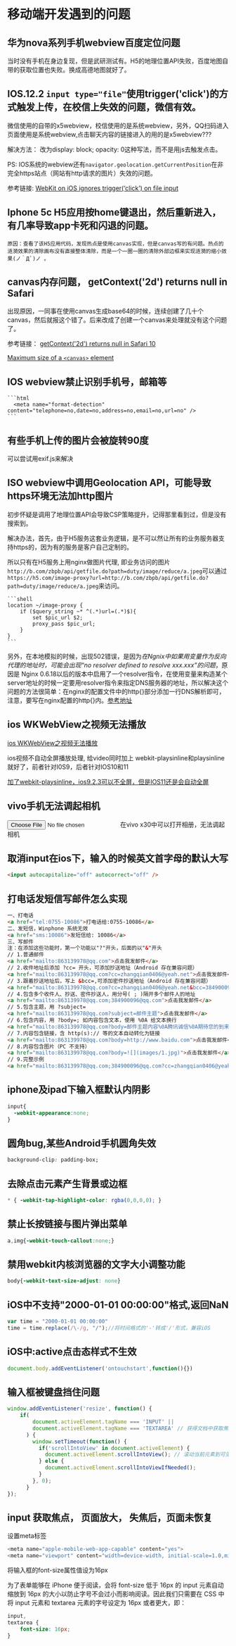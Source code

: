 # 移动端开发遇到的问题

## 华为nova系列手机webview百度定位问题

  当时没有手机在身边复现，但是武研测试有。H5的地理位置API失败，百度地图自带的获取位置也失败。换成高德地图就好了。

## IOS.12.2 `input type="file"`使用trigger('click')的方式触发上传，在校信上失效的问题，微信有效。

  微信使用的自带的x5webview，校信使用的是系统webview，另外，QQ扫码进入页面使用是系统webview,点击聊天内容的链接进入的用的是x5webview???
  
  解决方法： 改为display: block; opacity: 0这种写法，而不是用js去触发点击。

  PS: IOS系统的webview还有`navigator.geolocation.getCurrentPosition`在非完全https站点（网站有http请求的图片）失效的问题。
  
  参考链接:
  [WebKit on iOS ignores trigger(‘click’) on file input](https://forums.meteor.com/t/webkit-on-ios-ignores-trigger-click-on-file-input/29828)

## Iphone 5c H5应用按home键退出，然后重新进入，有几率导致app卡死和闪退的问题。

    原因：查看了该H5应用代码，发现热点是使用canvas实现，但是canvas写的有问题。热点的涟漪效果的清除画布没有直接整体清除，而是一个一圈一圈的清除外部边框来实现涟漪的缩小效果(ノ｀Д`)ノ 。

## canvas内存问题， getContext('2d') returns null in Safari

  出现原因，一同事在使用canvas生成base64的时候，连续创建了几十个canvas，然后就报这个错了。后来改成了创建一个canvas来处理就没有这个问题了。

  参考链接：
  [getContext('2d') returns null in Safari 10](https://stackoverflow.com/questions/40482586/getcontext2d-returns-null-in-safari-10/43482153)

  [Maximum size of a `<canvas>` element](https://stackoverflow.com/questions/6081483/maximum-size-of-a-canvas-element)

## IOS webview禁止识别手机号，邮箱等

    ```html
      <meta name="format-detection" content="telephone=no,date=no,address=no,email=no,url=no" />
    ```

## 有些手机上传的图片会被旋转90度

  可以尝试用exif.js来解决

## ISO webview中调用Geolocation API，可能导致https环境无法加http图片

  初步怀疑是调用了地理位置API会导致CSP策略提升，记得那里看到过，但是没有搜索到。

  解决办法，首先，由于H5服务这套业务逻辑，是不可以然让所有的业务服务器支持https的，因为有的服务是客户自己定制的。

  所以只有在H5服务上用nginx做图片代理, 即业务访问的图片`http://b.com/zbpb/api/getfile.do?path=duty/image/reduce/a.jpeg`可以通过`https://h5.com/image-proxy?url=http://b.com/zbpb/api/getfile.do?path=duty/image/reduce/a.jpeg`来访问。

    ```shell
    location ~/image-proxy {
        if ($query_string ~* ^(.*)url=(.*)$){
            set $pic_url $2;
            proxy_pass $pic_url;
        }
    }
    ```
另外，在本地模拟的时候，出现502错误，是因为*在Ngnix中如果用变量作为反向代理的地址时，可能会出现“no resolver defined to resolve xxx.xxx”的问题*，原因是 Nginx 0.6.18以后的版本中启用了一个resolver指令，在使用变量来构造某个server地址的时候一定要用resolver指令来指定DNS服务器的地址，所以解决这个问题的方法很简单：在nginx的配置文件中的http{}部分添加一行DNS解析即可，注意，要写在nginx配置的http{}内。[参考地址](https://blog.csdn.net/ywq935/article/details/81984878)

## ios WKWebView之视频无法播放

[ios WKWebView之视频无法播放](https://blog.csdn.net/weixin_40200876/article/details/86629900)

ios视频不自动全屏播放处理, 给video同时加上 webkit-playsinline和playsinline就好了，前者针对I0S9，后者针对IOS10和11

[加了webkit-playsinline，ios9.2.3可以不全屏，但是IOS11还是会自动全屏](https://segmentfault.com/q/1010000012768330?sort=created)

## vivo手机无法调起相机

<input type="file" name="image-reader" accept="image/*"> 在vivo x30中可以打开相册，无法调起相机

## 取消input在ios下，输入的时候英文首字母的默认大写

```html
<input autocapitalize="off" autocorrect="off" />
```

## 打电话发短信写邮件怎么实现

```html
一、打电话
<a href="tel:0755-10086">打电话给:0755-10086</a>
二、发短信，Winphone 系统无效
<a href="sms:10086">发短信给: 10086</a>
三、写邮件
注：在添加这些功能时，第一个功能以"?"开头，后面的以"&"开头
// 1.普通邮件
<a href="mailto:863139978@qq.com">点击我发邮件</a>
// 2.收件地址后添加 ?cc= 开头，可添加抄送地址（Android 存在兼容问题）
<a href="mailto:863139978@qq.com?cc=zhangqian0406@yeah.net">点击我发邮件</a>
// 3.跟着抄送地址后，写上 &bcc=,可添加密件抄送地址（Android 存在兼容问题）
<a href="mailto:863139978@qq.com?cc=zhangqian0406@yeah.net&bcc=384900096@qq.com">点击我发邮件</a>
// 4.包含多个收件人、抄送、密件抄送人，用分号( ; )隔开多个邮件人的地址
<a href="mailto:863139978@qq.com;384900096@qq.com">点击我发邮件</a>
// 5.包含主题，用 ?subject=
<a href="mailto:863139978@qq.com?subject=邮件主题">点击我发邮件</a>
// 6.包含内容，用 ?body=; 如内容包含文本，使用 %0A 给文本换行 
<a href="mailto:863139978@qq.com?body=邮件主题内容%0A腾讯诚信%0A期待您的到来">点击我发邮件</a>
// 7.内容包含链接，含 http(s):// 等的文本自动转化为链接
<a href="mailto:863139978@qq.com?body=http://www.baidu.com">点击我发邮件</a>
// 8.内容包含图片（PC 不支持）
<a href="mailto:863139978@qq.com?body=![](images/1.jpg)">点击我发邮件</a>
// 9.完整示例
<a href="mailto:863139978@qq.com;384900096@qq.com?cc=zhangqian0406@yeah.net&bcc=993233461@qq.com&subject=[邮件主题]&body=腾讯诚邀您参与%0A%0Ahttp://www.baidu.com%0A%0A![](images/1.jpg)">点击我发邮件</a>
```

## iphone及ipad下输入框默认内阴影

```css
input{
  -webkit-appearance:none;
}
```

## 圆角bug,某些Android手机圆角失效

```css
background-clip: padding-box;
```

##  去除点击元素产生背景或边框

```css
* { -webkit-tap-highlight-color: rgba(0,0,0,0); }
```

##  禁止长按链接与图片弹出菜单

```css
a,img{-webkit-touch-callout:none;}
```

## 禁用webkit内核浏览器的文字大小调整功能

```css
body{-webkit-text-size-adjust: none}
```

## iOS中不支持"2000-01-01 00:00:00"格式,返回NaN

```js
var time = "2000-01-01 00:00:00"
time = time.replace(/\-/g, "/");//将时间格式的'-'转成'/'形式，兼容iOS
```

## iOS中:active点击态样式不生效

```js
document.body.addEventListener('ontouchstart',function(){})
```

## 输入框被键盘挡住问题

```js
window.addEventListener('resize', function() {
    if(
        document.activeElement.tagName === 'INPUT' ||
        document.activeElement.tagName === 'TEXTAREA' // 获得文档中获取焦点的元素
      ) {
        window.setTimeout(function() {
          if('scrollIntoView' in document.activeElement) {
            document.activeElement.scrollIntoView(); // 滚动当前元素到可见区域
          } else {
            document.activeElement.scrollIntoViewIfNeeded();
          }
        }, 0);
      }
});
```

## input 获取焦点， 页面放大， 失焦后，页面未恢复

设置meta标签

```js
<meta name="apple-mobile-web-app-capable" content="yes">  
<meta name="viewport" content="width=device-width, initial-scale=1.0,minimum-scale=1.0, maximum-scale=1.0, user-scalable=no">
```

将输入框的font-size属性值设为16px

为了表单能够在 iPhone 便于阅读，会将 font-size 低于 16px 的 input 元素自动缩放到 16px 的大小以防止字号不会过小而影响阅读。因此我们只需要在 CSS 中将 input 元素和 textarea 元素的字号设定为 16px 或者更大，即：

```css
input,
textarea {
    font-size: 16px;
}
```